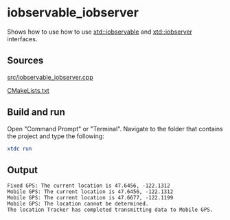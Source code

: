 # iobservable_iobserver

Shows how to use how to use [xtd::iobservable](https://gammasoft71.github.io/xtd/reference_guides/latest/classxtd_1_1iobservable.html) and [xtd::iobserver](https://gammasoft71.github.io/xtd/reference_guides/latest/classxtd_1_1iobserver.html) interfaces.

## Sources

[src/iobservable_iobserver.cpp](src/iobservable_iobserver.cpp)

[CMakeLists.txt](CMakeLists.txt)

## Build and run

Open "Command Prompt" or "Terminal". Navigate to the folder that contains the project and type the following:

```cmake
xtdc run
```

## Output

```
Fixed GPS: The current location is 47.6456, -122.1312
Mobile GPS: The current location is 47.6456, -122.1312
Mobile GPS: The current location is 47.6677, -122.1199
Mobile GPS: The location cannot be determined.
The location Tracker has completed transmitting data to Mobile GPS.
```
